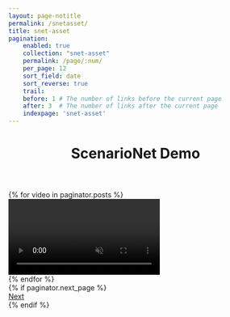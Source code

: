 ```yaml
---
layout: page-notitle
permalink: /snetasset/
title: snet-asset
pagination:
    enabled: true
    collection: "snet-asset"
    permalink: /page/:num/
    per_page: 12
    sort_field: date
    sort_reverse: true
    trail:
    before: 1 # The number of links before the current page
    after: 3  # The number of links after the current page
    indexpage: 'snet-asset'
---
```


<header class="post-header center-text">
    <h1 class="post-title">ScenarioNet Demo</h1>
</header>
<div class="infinite-scroll-gallery">
    <div class="image-gallery">
    {% for video in paginator.posts %}
    <div class="image">
        <video loop muted playsinline data-src="{{ video.src }}" type="video/mp4">
            Your browser does not support the video tag.
        </video>
    </div>
    {% endfor %}
    </div>
    {% if paginator.next_page %}
    <div class="pagination">
        <a href="{{ paginator.next_page_path }}" class="pagination__next">Next</a>
    </div>
    {% endif %}
</div>

<script>
document.addEventListener('DOMContentLoaded', function() {
  var elem = document.querySelector('.image-gallery');
  var msnry = new Masonry( elem, {
    itemSelector: '.image', 
    columnWidth: '.image', 
    percentPosition: true
  });

  var infScroll = new InfiniteScroll( elem, {
    path: 'a.pagination__next',
    append: '.image',
    history: false,
    scrollThreshold: 300,
    status: '.page-load-status',
    debug: true,
    outlayer: msnry,  // use Masonry as the layout view
  });

  var observer = new IntersectionObserver(function(entries) {
    entries.forEach(function(entry) {
      if (entry.isIntersecting) {
        var video = entry.target;
        if (video) {
          video.src = video.getAttribute('data-src');
          video.load();
        }
      }
    });
  }, {
    rootMargin: '100px' // load when the video is within 100px from the viewport
  });

  function initializeVideo(video) {
    video.onloadeddata = function() {
      msnry.layout();
      video.play().catch(function(error) {
        console.log('Error attempting to play:', error);
      });
    };

    video.onerror = function() {
      console.log('Error loading video:', video.src);
      video.parentElement.style.display = 'none'; // Hide the video
    };

    observer.observe(video);
  }

  document.querySelectorAll('.image-gallery video').forEach(initializeVideo);

  infScroll.on('append', function(response, path, items) {
    items.forEach(function(item) {
      var video = item.querySelector('video');
      if (video) {
        initializeVideo(video);
      }
    });
  });
});
</script>






